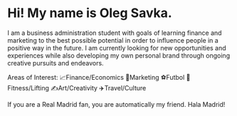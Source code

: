 # Hi! My name is Oleg Savka.

I am a business administration student with goals of learning finance and marketing to the best possible potential in order to influence people in a positive way in the future. I am currently looking for new opportunities and experiences while also developing my own personal brand through ongoing creative pursuits and endeavors.

Areas of Interest:
📈Finance/Economics
📲Marketing
⚽️Futbol
💪Fitness/Lifting
✍️Art/Creativity
✈️Travel/Culture

If you are a Real Madrid fan, you are automatically my friend. Hala Madrid!